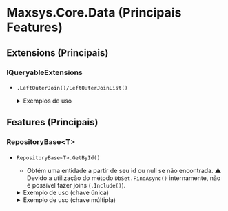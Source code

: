 # Maxsys.Core.Data (Principais Features)

## Extensions (Principais)

### IQueryableExtensions
- `.LeftOuterJoin()/LeftOuterJoinList()`
	<details>
		<summary>Exemplos de uso</summary>

	```cs
	public class Location
	{
		public int Id { get; set; }
		public int CountryId { get; set; }
		public string Name { get; set; }

		public Country Country { get; set; }
	}

	public class Country
	{
		public int Id { get; set; }
		public string Name { get; set; }
	}

	var a = locations.LeftOuterJoin(
		countries,
		location => location.CountryId,
		country => country.Id,
		(outer, inner) => new { Location = outer, Country = inner }); // Country nulável

	var b = countries.LeftOuterJoinList(
		location,
		country => country.Id,
		location => location.CountryId,
		(outer, innerList) => new { Country = outer, Locations = innerList }) // IEnumerable<Location>
	```
	</details>



## Features (Principais)

### RepositoryBase&lt;T&gt;

+ `RepositoryBase<T>.GetById()`
	+ Obtém uma entidade a partir de seu id ou null se não encontrada.
	⚠️ Devido a utilização do método `DbSet.FindAsync()` internamente, não é possível fazer joins (`.Include()`).
	
	<details>
		<summary>Exemplo de uso (chave única)</summary>

	```cs
	public class Location
	{
		public int Id { get; set; }        // Primary Key
		public int CountryId { get; set; } // Foreign Key
		public string Name { get; set; }

		public Country Country { get; set; }
	}

	public class Country
	{
		public int Id { get; set; }
		public string Name { get; set; }
	}

	var id = Guid.Parse("E416E615-EC3F-4246-A4E8-7497C2CAE81C");
	var location = await _locationRespository.GetByIdAsync(id, cancellationToken);

	Console.WriteLine(location.Id);             // E416E615-EC3F-4246-A4E8-7497C2CAE81C
	Console.WriteLine(location.CountryId);      // algum id, ex.: C9D8D494-A044-4D7D-B4BD-C6BB13FBE2A8
	Console.WriteLine(location.Name);           // Rio de Janeiro
	Console.WriteLine(location.Country);        // null
	Console.WriteLine(location.Country?.Name);  // null
	
	```
	</details>

	<details>
		<summary>Exemplo de uso (chave múltipla)</summary>

	```cs
	public class User
	{
		public int Id { get; set; }          // Primary Key
		public int WorkspaceId { get; set; } // Primary Key

		public string Name { get; set; }
		public string Email { get; set; }
	}

	var userId = Guid.Parse("D9BC701C-A22C-459B-AF91-B858B8571E38");
	var workspaceId = Guid.Parse("01494768-6A83-401A-882F-19CB40184DBF");

	var multipleId = new object[] { userId, workspaceId };

	var user = await _userRepository.GetByIdAsync(multipleId, cancellationToken);

	Console.WriteLine(user.Id);          // D9BC701C-A22C-459B-AF91-B858B8571E38
	Console.WriteLine(user.WorkspaceId); // 01494768-6A83-401A-882F-19CB40184DBF
	Console.WriteLine(user.Name);        // Eolam Bipal
	Console.WriteLine(user.Email);       // eolam.bipal@india.com
	
	```
	</details>